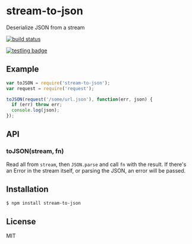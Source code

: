 
# stream-to-json

  Deserialize JSON from a stream

  [![build status](https://secure.travis-ci.org/juliangruber/stream-to-json.png)](http://travis-ci.org/juliangruber/stream-to-json)

  [![testling badge](https://ci.testling.com/juliangruber/stream-to-json.png)](https://ci.testling.com/juliangruber/stream-to-json)

## Example

```js
var toJSON = require('stream-to-json');
var request = require('request');

toJSON(request('/some/url.json'), function(err, json) {
  if (err) throw err;
  console.log(json);
});
```

## API

### toJSON(stream, fn)

Read all from `stream`, then `JSON.parse` and call `fn` with the result.
If there's an Error in the stream itself, or parsing the JSON, an error
will be passed.

## Installation

```bash
$ npm install stream-to-json
```

## License

  MIT
